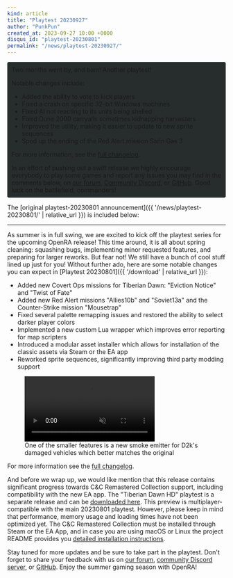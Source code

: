 ```yaml
---
kind: article
title: "Playtest 20230927"
author: "PunkPun"
created_at: 2023-09-27 10:00 +0000
disqus_id: "playtest-20230801"
permalink: "/news/playtest-20230927/"
---
```


<div style="border-radius: 4px; background-color: #272d2c; padding: 5px">
<div style="margin: -10px 5px" markdown="1">

Two months went by, and bam! Another playtest!

Notable changes include:
* Added the ability to vote to kick players
* Fixed a crash on specific 32-bit Windows machines
* Fixed AI not reacting to its units being shelled
* Fixed Dune 2000 carryalls sometimes kidnapping harvesters
* Improved the utility, making it easier to update to new sprite sequences
* Sped up the ending of the Red Alert mission Sarin Gas 3

For more information, see the [full changelog](https://github.com/OpenRA/OpenRA/wiki/Changelog/74bf2ec59e6b64cd8a453861f2013111c1c416cd).

In an effort of pushing out a swift release we highly encourage everybody to play some games and report any issues you may find in the comments below, on [our forum](https://forum.openra.net), [Community Discord](https://discord.openra.net), or [GitHub](https://github.com/OpenRA/OpenRA/). Good luck on the battlefield, commanders!

</div>
</div>

The [original playtest-20230801 announcement]({{ '/news/playtest-20230801/' | relative_url }}) is included below:

<hr />

As summer is in full swing, we are excited to kick off the playtest series for the upcoming OpenRA release! This time around, it is all about spring cleaning: squashing bugs, implementing minor requested features, and preparing for larger reworks. But fear not! We still have a bunch of cool stuff lined up just for you! Without further ado, here are some notable changes you can expect in [Playtest 20230801]({{ '/download' | relative_url }}):

* Added new Covert Ops missions for Tiberian Dawn: "Eviction Notice" and "Twist of Fate"
* Added new Red Alert missions "Allies10b" and "Soviet13a" and the Counter-Strike mission "Mousetrap"
* Fixed several palette remapping issues and restored the ability to select darker player colors
* Implemented a new custom Lua wrapper which improves error reporting for map scripters
* Introduced a modular asset installer which allows for installation of the classic assets via Steam or the EA app
* Reworked sprite sequences, significantly improving third party modding support

<figure>
  <video autoplay loop muted>
    <source src="{{ '/images/news/20230801-smoke.mp4' | relative_url }}" type="video/mp4">
    <source src="{{ '/images/news/20230801-smoke.webm' | relative_url }}" type="video/webm">
    <img src="{{ '/images/news/20230801-smoke.png' | relative_url }}"/>
  </video>
  <figcaption>One of the smaller features is a new smoke emitter for D2k's damaged vehicles which better matches the original</figcaption>
</figure>

For more information see the [full changelog](https://github.com/OpenRA/OpenRA/wiki/Changelog/dc43bf4e0213eb50e2f4b6a3090f8bab031079d3).

And before we wrap up, we would like mention that this release contains significant progress towards C&C Remastered Collection support, including compatibility with the new EA app. The "Tiberian Dawn HD" playtest is a separate release and can be [downloaded here](https://github.com/OpenRA/TiberianDawnHD/releases/tag/playtest-20230801). This preview is multiplayer-compatible with the main 20230801 playtest. However, please keep in mind that performance, memory usage and loading times have not been optimized yet. The C&C Remastered Collection must be installed through Steam or the EA App, and in case you are using macOS or Linux the project README provides you [detailed installation instructions](https://github.com/OpenRA/TiberianDawnHD#asset-installation).

Stay tuned for more updates and be sure to take part in the playtest. Don't forget to share your feedback with us on [our forum](https://forum.openra.net/), [community Discord server](https://discord.openra.net), or [GitHub](https://github.com/OpenRA/OpenRA/issues). Enjoy the summer gaming season with OpenRA!
